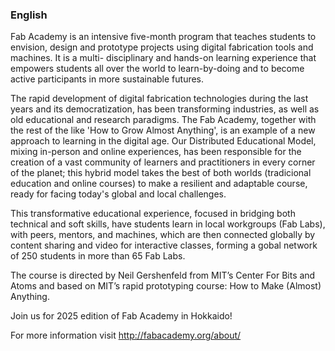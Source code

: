 ### English

Fab Academy is an intensive five-month program that teaches students to envision, design and prototype projects using digital fabrication tools and machines. It is a multi- disciplinary and hands-on learning experience that empowers students all over the world to learn-by-doing and to become active participants in more sustainable futures.

The rapid development of digital fabrication technologies during the last years and its democratization, has been transforming industries, as well as old educational and research paradigms. The Fab Academy, together with the rest of the like 'How to Grow Almost Anything', is an example of a new approach to learning in the digital age.
Our Distributed Educational Model, mixing in-person and online experiences, has been responsible for the creation of a vast community of learners and practitioners in every corner of the planet; this hybrid model takes the best of both worlds (tradicional education and online courses) to make a resilient and adaptable course, ready for facing today's global and local challenges.

This transformative educational experience, focused in bridging both technical and soft skills, have students learn in local workgroups (Fab Labs), with peers, mentors, and machines, which are then connected globally by content sharing and video for interactive classes, forming a gobal network of 250 students in more than 65 Fab Labs.

The course is directed by Neil Gershenfeld from MIT’s Center For Bits and Atoms and based on MIT’s rapid prototyping course: How to Make (Almost) Anything.

Join us for 2025 edition of Fab Academy in Hokkaido!

For more information visit http://fabacademy.org/about/



